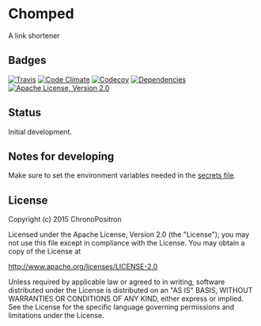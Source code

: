 # Chomped
A link shortener

## Badges

[![Travis](https://img.shields.io/travis/ChronoPositron/chomped.svg)](https://travis-ci.org/ChronoPositron/chomped)
[![Code Climate](https://img.shields.io/codeclimate/github/ChronoPositron/chomped.svg)](https://codeclimate.com/github/ChronoPositron/chomped)
[![Codecov](https://img.shields.io/codecov/c/github/ChronoPositron/chomped.svg)](https://codecov.io/github/ChronoPositron/chomped)
[![Dependencies](https://img.shields.io/gemnasium/ChronoPositron/chomped.svg)](https://gemnasium.com/ChronoPositron/chomped)
[![Apache License, Version 2.0](https://img.shields.io/github/license/chronopositron/chomped.svg)](http://opensource.org/licenses/Apache-2.0)

## Status

Initial development.

## Notes for developing

Make sure to set the environment variables needed in the [secrets file](config/secrets.yml).


## License

Copyright (c) 2015 ChronoPositron

Licensed under the Apache License, Version 2.0 (the "License");
you may not use this file except in compliance with the License.
You may obtain a copy of the License at

   http://www.apache.org/licenses/LICENSE-2.0

Unless required by applicable law or agreed to in writing, software
distributed under the License is distributed on an "AS IS" BASIS,
WITHOUT WARRANTIES OR CONDITIONS OF ANY KIND, either express or implied.
See the License for the specific language governing permissions and
limitations under the License.
